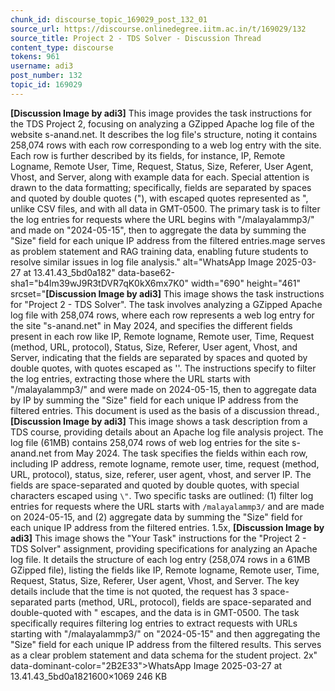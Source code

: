 ```yaml
---
chunk_id: discourse_topic_169029_post_132_01
source_url: https://discourse.onlinedegree.iitm.ac.in/t/169029/132
source_title: Project 2 - TDS Solver - Discussion Thread
content_type: discourse
tokens: 961
username: adi3
post_number: 132
topic_id: 169029
---
```


**[Discussion Image by adi3]** This image provides the task instructions for the TDS Project 2, focusing on analyzing a GZipped Apache log file of the website s-anand.net. It describes the log file's structure, noting it contains 258,074 rows with each row corresponding to a web log entry with the site. Each row is further described by its fields, for instance, IP, Remote Logname, Remote User, Time, Request, Status, Size, Referer, User Agent, Vhost, and Server, along with example data for each. Special attention is drawn to the data formatting; specifically, fields are separated by spaces and quoted by double quotes ("), with escaped quotes represented as \", unlike CSV files, and with all data in GMT-0500. The primary task is to filter the log entries for requests where the URL begins with "/malayalammp3/" and made on "2024-05-15", then to aggregate the data by summing the "Size" field for each unique IP address from the filtered entries.mage serves as problem statement and RAG training data, enabling future students to resolve similar issues in log file analysis." alt="WhatsApp Image 2025-03-27 at 13.41.43_5bd0a182" data-base62-sha1="b4lm39wJ9R3tDVR7qK0kX6mx7K0" width="690" height="461" srcset="**[Discussion Image by adi3]** This image shows the task instructions for "Project 2 - TDS Solver". The task involves analyzing a GZipped Apache log file with 258,074 rows, where each row represents a web log entry for the site "s-anand.net" in May 2024, and specifies the different fields present in each row like IP, Remote logname, Remote user, Time, Request (method, URL, protocol), Status, Size, Referer, User agent, Vhost, and Server, indicating that the fields are separated by spaces and quoted by double quotes, with quotes escaped as '\'. The instructions specify to filter the log entries, extracting those where the URL starts with "/malayalammp3/" and were made on 2024-05-15, then to aggregate data by IP by summing the "Size" field for each unique IP address from the filtered entries. This document is used as the basis of a discussion thread., **[Discussion Image by adi3]** This image shows a task description from a TDS course, providing details about an Apache log file analysis project. The log file (61MB) contains 258,074 rows of web log entries for the site s-anand.net from May 2024. The task specifies the fields within each row, including IP address, remote logname, remote user, time, request (method, URL, protocol), status, size, referer, user agent, vhost, and server IP. The fields are space-separated and quoted by double quotes, with special characters escaped using `\"`. Two specific tasks are outlined: (1) filter log entries for requests where the URL starts with `/malayalammp3/` and are made on 2024-05-15, and (2) aggregate data by summing the "Size" field for each unique IP address from the filtered entries. 1.5x, **[Discussion Image by adi3]** This image shows the "Your Task" instructions for the "Project 2 - TDS Solver" assignment, providing specifications for analyzing an Apache log file. It details the structure of each log entry (258,074 rows in a 61MB GZipped file), listing the fields like IP, Remote logname, Remote user, Time, Request, Status, Size, Referer, User agent, Vhost, and Server. The key details include that the time is not quoted, the request has 3 space-separated parts (method, URL, protocol), fields are space-separated and double-quoted with \" escapes, and the data is in GMT-0500. The task specifically requires filtering log entries to extract requests with URLs starting with "/malayalammp3/" on "2024-05-15" and then aggregating the "Size" field for each unique IP address from the filtered results. This serves as a clear problem statement and data schema for the student project. 2x" data-dominant-color="2B2E33">WhatsApp Image 2025-03-27 at 13.41.43_5bd0a1821600×1069 246 KB
